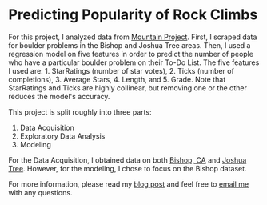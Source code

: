 # Predicting Popularity of Rock Climbs

For this project, I analyzed data from [Mountain Project](https://www.mountainproject.com). First, I scraped data for boulder problems in the Bishop and Joshua Tree areas. Then, I used a regression model on five features in order to predict the number of people who have a particular boulder problem on their To-Do List. The five features I used are: 1. StarRatings (number of star votes), 2. Ticks (number of completions), 3. Average Stars, 4. Length, and 5. Grade. Note that StarRatings and Ticks are highly collinear, but removing one or the other reduces the model's accuracy.

This project is split roughly into three parts:

1. Data Acquisition
2. Exploratory Data Analysis
3. Modeling

For the Data Acquisition, I obtained data on both [Bishop, CA](https://www.mountainproject.com/area/106064825/bishop-area) and [Joshua Tree](https://www.mountainproject.com/area/105720495/joshua-tree-national-park). However, for the modeling, I chose to focus on the Bishop dataset.

For more information, please read my [blog post](https://harrisonized.github.io/2019/04/23/predicting-popularity-of-rock-climbs-regression.html) and feel free to [email me](mailto:harrisonized@gmail.com) with any questions.